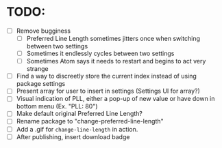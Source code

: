 # TODO:

- [ ] Remove bugginess
    - [ ] Preferred Line Length sometimes jitters once when switching between
    two settings
    - [ ] Sometimes it endlessly cycles between two settings
    - [ ] Sometimes Atom says it needs to restart and begins to act very strange
- [ ] Find a way to discreetly store the current index instead of using package
settings
- [ ] Present array for user to insert in settings (Settings UI for array?)
- [ ] Visual indication of PLL, either a pop-up of new value or have down in
bottom menu (Ex. "PLL: 80")
- [ ] Make default original Preferred Line Length?
- [ ] Rename package to "change-preferred-line-length"
- [ ] Add a .gif for `change-line-length` in action.
- [ ] After publishing, insert download badge
